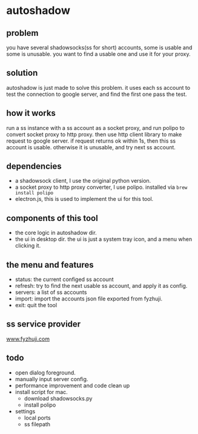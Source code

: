 # autoshadow

## problem
you have several shadowsocks(ss for short) accounts, some is usable and some is unusable. you want to find a usable one and use it for your proxy. 

## solution
autoshadow is just made to solve this problem. it uses each ss account to test the connection to google server, and find the first one pass the test.

## how it works
run a ss instance with a ss account as a socket proxy, and run polipo to convert socket proxy to http proxy. then use http client library to make request to google server. if request returns ok within 1s, then this ss account is usable. otherwise it is unusable, and try next ss account.

## dependencies
- a shadowsock client, I use the original python version.
- a socket proxy to http proxy converter, I use polipo. installed via `brew install polipo`
- electron.js, this is used to implement the ui for this tool. 

## components of this tool 
- the core logic in autoshadow dir.
- the ui in desktop dir. the ui is just a system tray icon, and a menu when clicking it.

## the menu and features
- status: the current configed ss account
- refresh: try to find the next usable ss account, and apply it as config.
- servers: a list of ss accounts
- import: import the accounts json file exported from fyzhuji. 
- exit: quit the tool

## ss service provider
www.fyzhuji.com

## todo
- open dialog foreground.
- manually input server config.
- performance improvement and code clean up
- install script for mac.
    + download shadowsocks.py
    + install polipo
- settings
    + local ports
    + ss filepath
